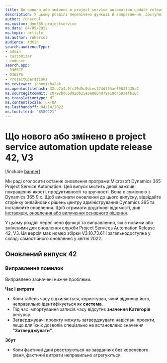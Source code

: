 ```yaml
---
title: Що нового або змінено в project service automation update release 42, V3
description: У цьому розділі перелічено функції й виправлення, доступні у випуску Microsoft Dynamics 365 Project Service Automation 42, V3.
author: ruhercul
ms.custom: dyn365-projectservice
ms.date: 04/05/2022
ms.topic: article
ms.author: ruhercul
audience: Admin
search.audienceType:
- admin
- customizer
- enduser
search.app:
- D365CE
- D365PS
- ProjectOperations
ms.reviewer: johnmichalak
ms.openlocfilehash: 32cb7a4c5fc29d5c0dcec37dd395ae69037435a2
ms.sourcegitcommit: c0792bd65d92db25e0e8864879a19c4b93efb10c
ms.translationtype: MT
ms.contentlocale: uk-UA
ms.lasthandoff: 04/14/2022
ms.locfileid: "8589221"
---
```

# <a name="whats-new-or-changed-in-project-service-automation-update-release-42-v3"></a>Що нового або змінено в project service automation update release 42, V3

[!include [banner](../includes/psa-now-project-operations.md)]

Ми раді оголосити останнє оновлення програми Microsoft Dynamics 365 Project Service Automation. Цей випуск містить деякі важливі покращення якості, продуктивності та зручності. Вона є сумісною з Dynamics 365 9.x. Щоб виконати оновлення до цього випуску, відвідайте сторінку онлайнових рішень центру адміністрування Dynamics 365 та інсталюйте оновлення. Щоб отримати додаткові відомості, див. [Інсталяція, оновлення або вилучення основного рішення](/power-platform/admin/install-remove-preferred-solution).

У цьому розділі перелічено функції та виправлення, які є новими або зміненими для оновлення служби Project Services Automation Release 42, V3. Ця версія має номер збірки V3.10.73.61 і загальнодоступна у складі самостійного оновлення у квітні 2022.

## <a name="update-release-42"></a>Оновлений випуск 42

### <a name="bug-fixes"></a>Виправлення помилок

Виправлено зазначені нижче проблеми.

**Час і витрати**

- Коли табель часу відхиляється, користувач, який відхилив його, неправильно ідентифікується як **система**.
- Під час імпортування записів часу відсутнє **значення Категорія** ресурсу.
- Затверджувачі проекту можуть затверджувати надіслані проекти, якщо для їхніх дозволів спеціально не встановлено значення **"Затверджувати"**.

**Збут**

- Коли фактичні дані реєструються на завданнях без кореневого рівня, фактичні витрати неправильно агрегуються.
